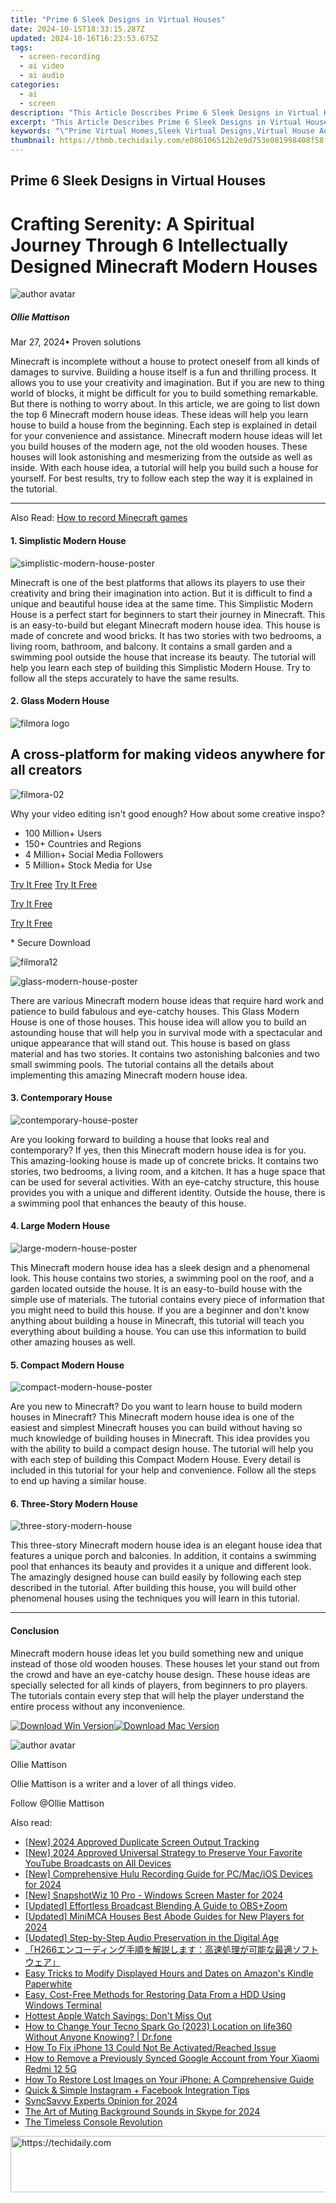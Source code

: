 ```yaml
---
title: "Prime 6 Sleek Designs in Virtual Houses"
date: 2024-10-15T18:33:15.287Z
updated: 2024-10-16T16:23:53.675Z
tags: 
  - screen-recording
  - ai video
  - ai audio
categories: 
  - ai
  - screen
description: "This Article Describes Prime 6 Sleek Designs in Virtual Houses"
excerpt: "This Article Describes Prime 6 Sleek Designs in Virtual Houses"
keywords: "\"Prime Virtual Homes,Sleek Virtual Designs,Virtual House Aesthetics,High-End Virtual Living,Modern Virtual Architecture,Premium Virtual Houses,Luxe Virtual Home Styles\""
thumbnail: https://thmb.techidaily.com/e086106512b2e9d753e081998408f58f33739fa1f0e7070951ebc50a7e45bfdb.jpg
---
```


## Prime 6 Sleek Designs in Virtual Houses

# Crafting Serenity: A Spiritual Journey Through 6 Intellectually Designed Minecraft Modern Houses

![author avatar](https://images.wondershare.com/filmora/article-images/ollie-mattison.jpg)

##### Ollie Mattison

 Mar 27, 2024• Proven solutions

Minecraft is incomplete without a house to protect oneself from all kinds of damages to survive. Building a house itself is a fun and thrilling process. It allows you to use your creativity and imagination. But if you are new to thing world of blocks, it might be difficult for you to build something remarkable. But there is nothing to worry about. In this article, we are going to list down the top 6 Minecraft modern house ideas. These ideas will help you learn house to build a house from the beginning. Each step is explained in detail for your convenience and assistance. Minecraft modern house ideas will let you build houses of the modern age, not the old wooden houses. These houses will look astonishing and mesmerizing from the outside as well as inside. With each house idea, a tutorial will help you build such a house for yourself. For best results, try to follow each step the way it is explained in the tutorial.

---

Also Read: [How to record Minecraft games](https://tools.techidaily.com/wondershare/filmora/download/)

#### 1\. Simplistic Modern House

![simplistic-modern-house-poster](https://images.wondershare.com/filmora/article-images/simplistic-modern-house-poster.jpg)

Minecraft is one of the best platforms that allows its players to use their creativity and bring their imagination into action. But it is difficult to find a unique and beautiful house idea at the same time. This Simplistic Modern House is a perfect start for beginners to start their journey in Minecraft. This is an easy-to-build but elegant Minecraft modern house idea. This house is made of concrete and wood bricks. It has two stories with two bedrooms, a living room, bathroom, and balcony. It contains a small garden and a swimming pool outside the house that increase its beauty. The tutorial will help you learn each step of building this Simplistic Modern House. Try to follow all the steps accurately to have the same results.

#### 2\. Glass Modern House

![filmora logo](https://neveragain.allstatics.com/2019/assets/icon/logo/filmora-horizontal.svg)

## A cross-platform for making videos anywhere for all creators

![filmora-02](https://images.wondershare.com/filmora/filmora12/side_brand_filmora12.png)

 Why your video editing isn't good enough? How about some creative inspo?

* 100 Million+ Users
* 150+ Countries and Regions
* 4 Million+ Social Media Followers
* 5 Million+ Stock Media for Use

[Try It Free](https://tools.techidaily.com/wondershare/filmora/download/) [Try It Free](https://tools.techidaily.com/wondershare/filmora/download/)

[Try It Free](https://apps.apple.com/app/apple-store/id1459336970?pt=169436&ct=official-website&mt=8)

[Try It Free](https://app.adjust.com/b0k9hf2%5F4bsu85t)

 \* Secure Download

![filmora12](https://images.wondershare.com/filmora/12-filmora/img/filmora12-01.png)

![glass-modern-house-poster](https://images.wondershare.com/filmora/article-images/glass-modern-house-poster.jpg)

There are various Minecraft modern house ideas that require hard work and patience to build fabulous and eye-catchy houses. This Glass Modern House is one of those houses. This house idea will allow you to build an astounding house that will help you in survival mode with a spectacular and unique appearance that will stand out. This house is based on glass material and has two stories. It contains two astonishing balconies and two small swimming pools. The tutorial contains all the details about implementing this amazing Minecraft modern house idea.

#### 3\. Contemporary House

![contemporary-house-poster](https://images.wondershare.com/filmora/article-images/contemporary-house-poster.jpg)

Are you looking forward to building a house that looks real and contemporary? If yes, then this Minecraft modern house idea is for you. This amazing-looking house is made up of concrete bricks. It contains two stories, two bedrooms, a living room, and a kitchen. It has a huge space that can be used for several activities. With an eye-catchy structure, this house provides you with a unique and different identity. Outside the house, there is a swimming pool that enhances the beauty of this house.

#### 4\. Large Modern House

![large-modern-house-poster](https://images.wondershare.com/filmora/article-images/large-modern-house-poster.jpg)

This Minecraft modern house idea has a sleek design and a phenomenal look. This house contains two stories, a swimming pool on the roof, and a garden located outside the house. It is an easy-to-build house with the simple use of materials. The tutorial contains every piece of information that you might need to build this house. If you are a beginner and don't know anything about building a house in Minecraft, this tutorial will teach you everything about building a house. You can use this information to build other amazing houses as well.

#### 5\. Compact Modern House

![compact-modern-house-poster](https://images.wondershare.com/filmora/article-images/compact-modern-house-poster.jpg)

Are you new to Minecraft? Do you want to learn house to build modern houses in Minecraft? This Minecraft modern house idea is one of the easiest and simplest Minecraft houses you can build without having so much knowledge of building houses in Minecraft. This idea provides you with the ability to build a compact design house. The tutorial will help you with each step of building this Compact Modern House. Every detail is included in this tutorial for your help and convenience. Follow all the steps to end up having a similar house.

#### 6\. Three-Story Modern House

![three-story-modern-house](https://images.wondershare.com/filmora/article-images/three-story-modern-house.jpg)

This three-story Minecraft modern house idea is an elegant house idea that features a unique porch and balconies. In addition, it contains a swimming pool that enhances its beauty and provides it a unique and different look. The amazingly designed house can build easily by following each step described in the tutorial. After building this house, you will build other phenomenal houses using the techniques you will learn in this tutorial.

---

#### Conclusion

Minecraft modern house ideas let you build something new and unique instead of those old wooden houses. These houses let your stand out from the crowd and have an eye-catchy house design. These house ideas are specially selected for all kinds of players, from beginners to pro players. The tutorials contain every step that will help the player understand the entire process without any inconvenience.

[![Download Win Version](https://images.wondershare.com/filmora/guide/download-btn-win.jpg)](https://tools.techidaily.com/wondershare/filmora/download/)[![Download Mac Version](https://images.wondershare.com/filmora/guide/download-btn-mac.jpg)](https://tools.techidaily.com/wondershare/filmora/download/)

![author avatar](https://images.wondershare.com/filmora/article-images/ollie-mattison.jpg)

Ollie Mattison

Ollie Mattison is a writer and a lover of all things video.

Follow @Ollie Mattison

<ins class="adsbygoogle"
      style="display:block"
      data-ad-client="ca-pub-7571918770474297"
      data-ad-slot="8358498916"
      data-ad-format="auto"
      data-full-width-responsive="true"></ins>

<span class="atpl-alsoreadstyle">Also read:</span>
<div><ul>
<li><a href="https://screen-recording.techidaily.com/new-2024-approved-duplicate-screen-output-tracking/"><u>[New] 2024 Approved Duplicate Screen Output Tracking</u></a></li>
<li><a href="https://screen-recording.techidaily.com/new-2024-approved-universal-strategy-to-preserve-your-favorite-youtube-broadcasts-on-all-devices/"><u>[New] 2024 Approved Universal Strategy to Preserve Your Favorite YouTube Broadcasts on All Devices</u></a></li>
<li><a href="https://screen-recording.techidaily.com/new-comprehensive-hulu-recording-guide-for-pcmacios-devices-for-2024/"><u>[New] Comprehensive Hulu Recording Guide for PC/Mac/iOS Devices for 2024</u></a></li>
<li><a href="https://screen-recording.techidaily.com/new-snapshotwiz-10-pro-windows-screen-master-for-2024/"><u>[New] SnapshotWiz 10 Pro - Windows Screen Master for 2024</u></a></li>
<li><a href="https://screen-recording.techidaily.com/updated-effortless-broadcast-blending-a-guide-to-obspluszoom/"><u>[Updated] Effortless Broadcast Blending A Guide to OBS+Zoom</u></a></li>
<li><a href="https://screen-recording.techidaily.com/updated-minimca-houses-best-abode-guides-for-new-players-for-2024/"><u>[Updated] MiniMCA Houses Best Abode Guides for New Players for 2024</u></a></li>
<li><a href="https://screen-recording.techidaily.com/updated-step-by-step-audio-preservation-in-the-digital-age/"><u>[Updated] Step-by-Step Audio Preservation in the Digital Age</u></a></li>
<li><a href="https://blog-min.techidaily.com/h266/"><u>「H266エンコーディング手順を解説します：高速処理が可能な最適ソフトウェア」</u></a></li>
<li><a href="https://technical-tips.techidaily.com/easy-tricks-to-modify-displayed-hours-and-dates-on-amazons-kindle-paperwhite/"><u>Easy Tricks to Modify Displayed Hours and Dates on Amazon's Kindle Paperwhite</u></a></li>
<li><a href="https://solve-info.techidaily.com/easy-cost-free-methods-for-restoring-data-from-a-hdd-using-windows-terminal/"><u>Easy, Cost-Free Methods for Restoring Data From a HDD Using Windows Terminal</u></a></li>
<li><a href="https://tech-renaissance.techidaily.com/1722886637634-hottest-apple-watch-savings-dont-miss-out/"><u>Hottest Apple Watch Savings: Don't Miss Out</u></a></li>
<li><a href="https://review-topics.techidaily.com/how-to-change-your-tecno-spark-go-2023-location-on-life360-without-anyone-knowing-drfone-by-drfone-virtual-android/"><u>How to Change Your Tecno Spark Go (2023) Location on life360 Without Anyone Knowing? | Dr.fone</u></a></li>
<li><a href="https://activate-lock.techidaily.com/how-to-fix-iphone-13-could-not-be-activatedreached-issue-by-drfone-ios/"><u>How To Fix iPhone 13 Could Not Be Activated/Reached Issue</u></a></li>
<li><a href="https://unlock-android.techidaily.com/how-to-remove-a-previously-synced-google-account-from-your-xiaomi-redmi-12-5g-by-drfone-android/"><u>How to Remove a Previously Synced Google Account from Your Xiaomi Redmi 12 5G</u></a></li>
<li><a href="https://fox-triigers.techidaily.com/how-to-restore-lost-images-on-your-iphone-a-comprehensive-guide/"><u>How To Restore Lost Images on Your iPhone: A Comprehensive Guide</u></a></li>
<li><a href="https://instagram-video-files.techidaily.com/quick-and-simple-instagram-plus-facebook-integration-tips/"><u>Quick & Simple Instagram + Facebook Integration Tips</u></a></li>
<li><a href="https://screen-recording.techidaily.com/syncsavvy-experts-opinion-for-2024/"><u>SyncSavvy Experts Opinion for 2024</u></a></li>
<li><a href="https://screen-recording.techidaily.com/the-art-of-muting-background-sounds-in-skype-for-2024/"><u>The Art of Muting Background Sounds in Skype for 2024</u></a></li>
<li><a href="https://games-able.techidaily.com/the-timeless-console-revolution/"><u>The Timeless Console Revolution</u></a></li>
</ul></div>

<!-- affiliate ads begin -->
<a href="https://appsumo.8odi.net/c/5597632/2087390/7443" target="_top" id="2087390">
  <img src="//a.impactradius-go.com/display-ad/7443-2087390" border="0" alt="https://techidaily.com" width="728" height="90"/>
</a>
<img height="0" width="0" src="https://appsumo.8odi.net/i/5597632/2087390/7443" style="position:absolute;visibility:hidden;" border="0" />
<!-- affiliate ads end -->

